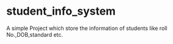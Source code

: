 # student_info_system
A simple Project which store the information of students like roll No.,DOB,standard etc.
